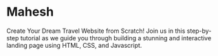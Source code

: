 # Mahesh
Create Your Dream Travel Website from Scratch! Join us in this step-by-step tutorial as we guide you through building a stunning and interactive landing page using HTML, CSS, and Javascript.
